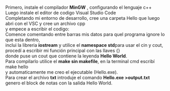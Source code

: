 
Primero, instale el compilador **MinGW** , configurando el lenguaje c++  
Luego instale el editor de codigo Visual Studio Code  
Completando mi entorno de desarrollo, cree una carpeta Hello que luego abri con el VSC y cree un archivo cpp  
y empece a escribir el codigo:  
Comence comentando entre barras mis datos para quel programa ignore lo que esta dentro,  
inclui la libreria **iostream** y utilice el **namespace std**para usar el cin y cout,
procedí a escribir mi función principal con las llaves {}  
donde puse un cout que contiene la leyenda **Hello World**.  
Para compilarlo utilice el **make sin makefile**, en la terminal cmd escribí make hello  
y automaticamente me creo el ejecutable (Hello.exe).  
Para crear el archivo **txt** introduje el comando **Hello.exe >output.txt**  
genero  el block de notas con la salida Hello World. 
